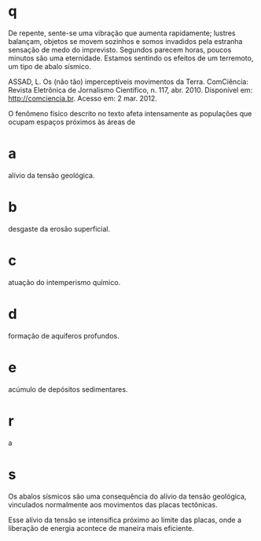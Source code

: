 # q
De repente, sente-se uma vibração que aumenta rapidamente; lustres balançam, objetos se movem sozinhos e somos invadidos pela estranha sensação de medo do imprevisto. Segundos parecem horas, poucos minutos são uma eternidade. Estamos sentindo os efeitos de um terremoto, um tipo de abalo sísmico.

ASSAD, L. Os (não tão) imperceptíveis movimentos da Terra. ComCiência: Revista Eletrônica de Jornalismo Científico, n. 117, abr. 2010. Disponível em: http://comciencia.br. Acesso em: 2 mar. 2012.

O fenômeno físico descrito no texto afeta intensamente as populações que ocupam espaços próximos às áreas de

# a
alívio da tensão geológica.

# b
desgaste da erosão superficial.

# c
atuação do intemperismo químico.

# d
formação de aquíferos profundos.

# e
acúmulo de depósitos sedimentares.

# r
a

# s
Os abalos sísmicos são uma consequência do alívio da tensão geológica, vinculados normalmente aos movimentos das placas tectônicas.

Esse alívio da tensão se intensifica próximo ao limite das placas, onde a liberação de energia acontece de maneira mais eficiente.
